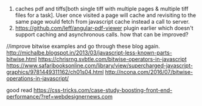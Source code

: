 1. caches pdf and tiffs[both single tiff with multiple pages & multiple tiff files for a task]. User once visited a page will cache and revisiting to the same page would fetch from javascript cache instead a call to server.
2.  https://github.com/leff/angular-pdf-viewer plugin earlier which doesn't support caching and asynchronous calls. how that can be improved?

//improve bitwise examples and go through these blog again.
http://michalbe.blogspot.in/2013/03/javascript-less-known-parts-bitwise.html
https://chrisrng.svbtle.com/bitwise-operators-in-javascript
https://www.safaribooksonline.com/library/view/supercharged-javascript-graphics/9781449311162/ch01s04.html
http://ncona.com/2016/07/bitwise-operations-in-javascript/


good read
 https://css-tricks.com/case-study-boosting-front-end-performance/?ref=webdesignernews.com
